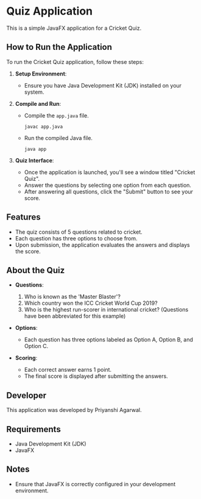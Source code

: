 #  Quiz Application

This is a simple JavaFX application for a Cricket Quiz.

## How to Run the Application

To run the Cricket Quiz application, follow these steps:

1. **Setup Environment**:
   - Ensure you have Java Development Kit (JDK) installed on your system.

2. **Compile and Run**:
   - Compile the `app.java` file.
     ```
     javac app.java
     ```
   - Run the compiled Java file.
     ```
     java app
     ```

3. **Quiz Interface**:
   - Once the application is launched, you'll see a window titled "Cricket Quiz".
   - Answer the questions by selecting one option from each question.
   - After answering all questions, click the "Submit" button to see your score.

## Features

- The quiz consists of 5 questions related to cricket.
- Each question has three options to choose from.
- Upon submission, the application evaluates the answers and displays the score.

## About the Quiz

- **Questions**:
  1. Who is known as the 'Master Blaster'?
  2. Which country won the ICC Cricket World Cup 2019?
  3. Who is the highest run-scorer in international cricket?
  (Questions have been abbreviated for this example)

- **Options**:
  - Each question has three options labeled as Option A, Option B, and Option C.

- **Scoring**:
  - Each correct answer earns 1 point.
  - The final score is displayed after submitting the answers.

## Developer

This application was developed by Priyanshi Agarwal.

## Requirements

- Java Development Kit (JDK)
- JavaFX

## Notes

- Ensure that JavaFX is correctly configured in your development environment.
